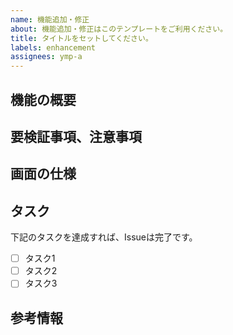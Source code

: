 ```yaml
---
name: 機能追加・修正
about: 機能追加・修正はこのテンプレートをご利用ください。
title: タイトルをセットしてください。
labels: enhancement
assignees: ymp-a
---
```

<!-- Issueのテンプレートです。入力できるところを埋めてください。 -->
<!-- 記入しない項目は特になしと記入してください。。 -->
<!-- 追加、または修正する機能の概要を記述してください。 -->
## 機能の概要

<!-- 実装について注意点があれば記載してください。 -->
## 要検証事項、注意事項

<!-- 追加する機能がレイアウトに関わる場合は、キャプチャ等を添付してどのような画面を作成、または修正するのか記述してください。 -->
## 画面の仕様

<!-- 何を達成すればこのIssueは完了なのかを、明確にしてください。 -->
## タスク
下記のタスクを達成すれば、Issueは完了です。
- [ ] タスク1
- [ ] タスク2
- [ ] タスク3

<!-- 参考情報があれば記載してください。 -->
## 参考情報
